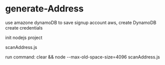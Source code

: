 # generate-Address

use amazone dynamoDB to save
signup account aws, create DynamoDB 
create credentials

init nodejs project

scanAddress.js

run command:
clear &&  node --max-old-space-size=4096 scanAddress.js

